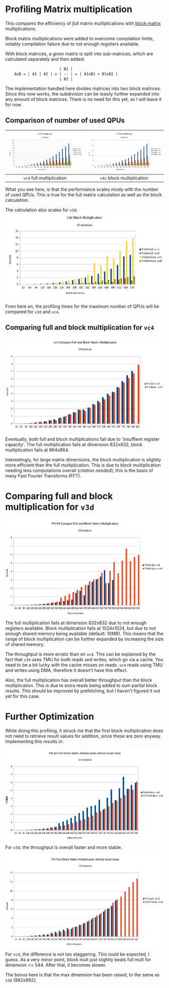 # Profiling Matrix multiplication

This compares the efficiency of *full* matrix multiplications with
[block matrix](https://en.wikipedia.org/wiki/Block_matrix) multiplications.

Block matrix multiplications were added to overcome compilation limits, notably compilation failure
due to not enough registers available.

With block matrices, a given matrix is split into sub-matrices, which are calculated separately
and then added:

```
                        | B1 |
    AxB = | A1 | A2 | x | -- | = | A1xB1 + B1xB2 |
                        | B2 |
```

The implementation handled here divides matrices into two block matrices.
Since this now works, the subdivision can be ieasily further expanded into any amount of block matrices.
There is no need for this yet, so I will leave it for now.


## Comparison of number of used QPUs

| ![vc4 full multiplication](./images/vc4_full_mult_qpus.png) | ![vc4 block multiplication](./images/vc4_block_mult_qpus.png) |
|:---:|:---:|
| `vc4` full multiplication | `v4c` block multiplication |

What you see here, is that the performance scales nicely with the number of used QPUs.
This is true for the full matrix calculation as well as the block calculation.

The calculation also scales for `v3d`:
![v3d multiplication](./images/v3d_mult_qpus.png)

From here on, the profiling times for the maximum number of QPUs will be compared for `v3d` and `vc4`.

## Comparing full and block multiplication for `vc4`

![vc4 comparing full and block multiplication](./images/vc4_full_block_mult.png)

Eventually, both full and block multiplications fail due to 'insuffient register capacity'.
The full multiplication fails at dimension 832x832, block multiplication fails at 864x864.

Interestingly, for large matrix dimensions, the block multiplication is slightly more
efficient than the full multiplication.
This is due to block multiplication needing less computations overall (*citation needed*);
this is the basis of many Fast Fourier Transforms (FFT).


# Comparing full and block multiplication for `v3d`

![v3d comparing full and block multiplication](./images/v3d_full_block_mult.png)

The full multiplication fails at dimension 832x832 due to not enough registers available.
Block multiplication fails at 1024x1024, but due to not enough shared memory being available
(default: 10MB). This means that the range of block multiplication can be further expanded
by increasing the size of shared memory.

The throughput is more erratic than on `vc4`. This can be explained by the fact that
`v3d` uses TMU for both reads and writes, which go via a cache. You need to be a bit lucky
with the cache misses on reads.
`vc4` reads using TMU and writes using DMA, therefore it doesn't have this effect. 

Also, the full multiplication has overall better throughput than the block multiplication.
This is due to extra reads being added to sum partial block results.
This should be improved by prefetching, but I haven't figured it out yet for this case.

# Further Optimization

While doing this profiling, it struck me that the first block multiplication does not need
to retrieve result values for addition, since these are zero anyway.
Implementing this results in:

![v3d first block mult without reads](./images/v3d_block_first_mult_noreads.png)

For `v3d`, the throughput is overall faster and more stable.

![vc4 first block mult without reads](./images/vc4_block_first_mult_noreads.png)

For `vc4`, the difference is not too staggering. This rould be expected, I guess.
As a very minor point, block mult just slightly beats full mult for dimension <= 544.
After that, it becomes slower.

The bonus here is that the max dimension has been raised, to the same as `v3d` (992x992);
